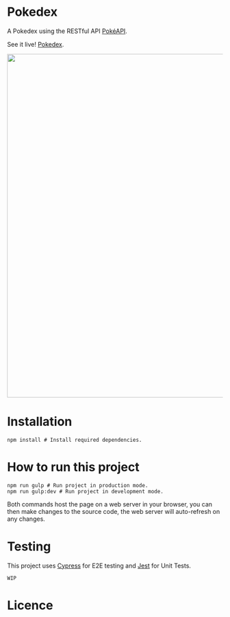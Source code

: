 # Pokedex

A Pokedex using the RESTful API [PokéAPI](https://pokeapi.co/).

See it live! [Pokedex](https://leonelmarianog.github.io/Pokedex/).

<img src="https://i.imgur.com/aXqA5QD.png" width="800px">

# Installation

```
npm install # Install required dependencies.
```

# How to run this project

```
npm run gulp # Run project in production mode.
npm run gulp:dev # Run project in development mode.
```

Both commands host the page on a web server in your browser, you can then make changes to the source code, the web server will auto-refresh on any changes.

# Testing

This project uses [Cypress](https://www.cypress.io/) for E2E testing and [Jest](https://jestjs.io/) for Unit Tests.

```
WIP
```

# Licence
